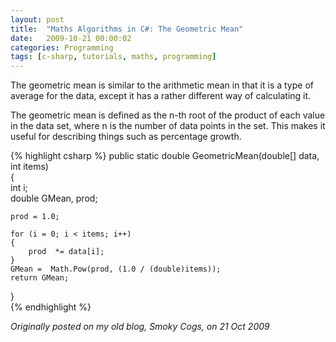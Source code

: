 ```yaml
---
layout: post
title:  "Maths Algorithms in C#: The Geometric Mean"
date:   2009-10-21 00:00:02
categories: Programming
tags: [c-sharp, tutorials, maths, programming]
---
```


The geometric mean is similar to the arithmetic mean in that it is a type of average for the data, except it has a rather different way of calculating it.

The geometric mean is defined as the n-th root of the product of each value in the data set, where n is the number of data points in the set. This makes it useful for describing things such as percentage growth.

{% highlight csharp %}
public static double GeometricMean(double[] data, int items)  
{  
    int i;  
    double GMean, prod;  
  
    prod = 1.0;  
  
    for (i = 0; i < items; i++)  
    {  
        prod  *= data[i];  
    }  
    GMean =  Math.Pow(prod, (1.0 / (double)items));  
    return GMean;  
}  
{% endhighlight %}

_Originally posted on my old blog, Smoky Cogs, on 21 Oct 2009_